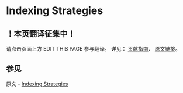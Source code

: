 # Indexing Strategies

## ！本页翻译征集中！

请点击页面上方 EDIT THIS PAGE 参与翻译。
详见：
[贡献指南]( https://github.com/JinMuInfo/MongoDB-Manual-zh/blob/master/CONTRIBUTING.md )、
[原文链接](  https://docs.mongodb.com/manual/applications/indexes/  )。

## 参见

原文 - [Indexing Strategies]( https://docs.mongodb.com/manual/applications/indexes/ )

